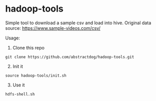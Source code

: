 # hadoop-tools

Simple tool to download a sample csv and load into hive.
Original data source: https://www.sample-videos.com/csv/

Usage:
1. Clone this repo
```
git clone https://github.com/abstractdog/hadoop-tools.git
```
2. Init it
```
source hadoop-tools/init.sh
```
3. Use it  
```
hdfs-shell.sh
```
